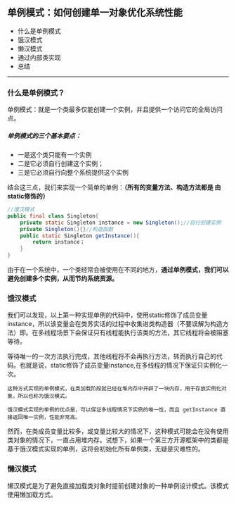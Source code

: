 ## 单例模式：如何创建单一对象优化系统性能
- 什么是单例模式
- 饿汉模式
- 懒汉模式
- 通过内部类实现
- 总结

***

### 什么是单例模式？
单例模式：就是一个类最多仅能创建一个实例，并且提供一个访问它的全局访问点。

##### 单例模式的三个基本要点：
- 一是这个类只能有一个实例
- 二是它必须自行创建这个实例；
- 三是它必须自行向整个系统提供这个实例

结合这三点，我们来实现一个简单的单例：**（所有的变量方法、构造方法都是 由static修饰的）**
```java
//饿汉模式
public final class Singleton{
    private static Singleton instance = new Singleton();//自行创建实例
    private Singleton(){}//构造函数
    public static Singleton getInstance(){
        return instance；
    }
}
```
由于在一个系统中，一个类经常会被使用在不同的地方，**通过单例模式，我们可以避免创建多个实例，从而节约系统资源。**

### 饿汉模式
我们可以发现，以上第一种实现单例的代码中，使用static修饰了成员变量instance，所以该变量会在类苏实话的过程中收集进类构造器（不要误解为构造方法）即<clinit>。在多线程场景下会保证只有线程能执行该类的<clinit>方法，其它线程将会被阻塞等待。

等待唯一的一次<clinit>方法执行完成，其他线程将不会再执行<clinit>方法，转而执行自己的代码。也就是说，static修饰了成员变量instance,在多线程的情况下保证只实例化一次。

    这种方式实现的单例模式，在类加载阶段就已经在堆内存中开辟了一块内存，用于存放实例化对象，所以也称为饿汉模式。

    饿汉模式实现的单例的优点是，可以保证多线程情况下实例的唯一性，而且 getInstance 直接返回唯一实例，性能非常高。

然而，在类成员变量比较多，或变量比较大的情况下，这种模式可能会在没有使用类对象的情况下，一直占用堆内存。试想下，如果一个第三方开源框架中的类都是基于饿汉模式实现的单例，这将会初始化所有单例类，无疑是灾难性的。

### 懒汉模式
懒汉模式是为了避免直接加载类对象时提前创建对象的一种单例设计模式。该模式使用懒加载方式。


